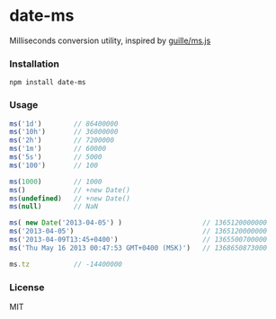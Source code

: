 date-ms
=======
Milliseconds conversion utility, inspired by [guille/ms.js](https://github.com/guille/ms.js)

### Installation

```
npm install date-ms
```

### Usage

```js
ms('1d')        // 86400000
ms('10h')       // 36000000
ms('2h')        // 7200000
ms('1m')        // 60000
ms('5s')        // 5000
ms('100')       // 100

ms(1000)        // 1000
ms()            // +new Date()
ms(undefined)   // +new Date()
ms(null)        // NaN

ms( new Date('2013-04-05') )                    // 1365120000000
ms('2013-04-05')                                // 1365120000000
ms('2013-04-09T13:45+0400')                     // 1365500700000
ms('Thu May 16 2013 00:47:53 GMT+0400 (MSK)')   // 1368650873000

ms.tz           // -14400000
```

### License

MIT
